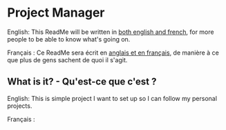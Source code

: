 # Project Manager

English: This ReadMe will be written in <u>both english and french</u>, for more people to be able to know what's going on.

Français : Ce ReadMe sera écrit en <u>anglais et en français</u>, de manière à ce que plus de gens sachent de quoi il s'agit.

## What is it? - Qu'est-ce que c'est ?

English:
This is simple project I want to set up so I can follow my personal projects.

Français :
